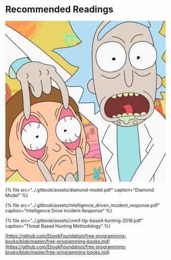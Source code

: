 # Recommended Readings

![I&apos;m gonna need you to take these papers and I&apos;m gonna need you to put &apos;em wayyyyy up](../.gitbook/assets/rick-morty-season-4.jpg)

{% file src="../.gitbook/assets/diamond-model.pdf" caption="Diamond Model" %}

{% file src="../.gitbook/assets/intelligence\_driven\_incident\_response.pdf" caption="Intelligence Drive Incident Response" %}

{% file src="../.gitbook/assets/cnmf-ttp-based-hunting-2018.pdf" caption="Threat Based Hunting Methodology" %}

[https://github.com/EbookFoundation/free-programming-books/blob/master/free-programming-books.md](https://github.com/EbookFoundation/free-programming-books/blob/master/free-programming-books.md)

